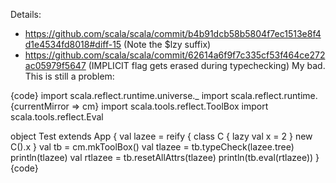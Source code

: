Details:
* https://github.com/scala/scala/commit/b4b91dcb58b5804f7ec1513e8f4d1e4534fd8018#diff-15 (Note the $lzy suffix)
* https://github.com/scala/scala/commit/62614a6f9f7c335cf53f464ce272ac05979f5647 (IMPLICIT flag gets erased during typechecking)
My bad. This is still a problem:

{code}
import scala.reflect.runtime.universe._
import scala.reflect.runtime.{currentMirror => cm}
import scala.tools.reflect.ToolBox
import scala.tools.reflect.Eval

object Test extends App {
  val lazee = reify {
    class C { lazy val x = 2 }
    new C().x
  }
  val tb = cm.mkToolBox()
  val tlazee = tb.typeCheck(lazee.tree)
  println(tlazee)
  val rtlazee = tb.resetAllAttrs(tlazee)
  println(tb.eval(rtlazee))
}
{code}
